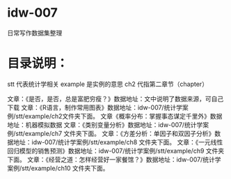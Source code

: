 # idw-007
日常写作数据集整理

# 目录说明：
stt 代表统计学相关
example 是实例的意思
ch2     代指第二章节（chapter）

文章：《是否，是否，总是富肥穷瘦？》数据地址：文中说明了数据来源，可自己下载
文章：《R语言，制作常用图表》数据地址：idw-007/统计学案例/stt/example/ch2文件夹下面。
文章《概率分布：掌握事态谋定千里外》数据地址：机器模拟数据
文章：《类别变量分析》数据地址：idw-007/统计学案例/stt/example/ch7 文件夹下面。
文章：《方差分析：单因子和双因子分析》数据地址：idw-007/统计学案例/stt/example/ch8 文件夹下面。
文章：《一元线性回归模型的销售预测》数据地址：idw-007/统计学案例/stt/example/ch9 文件夹下面。
文章：《经营之道：怎样经营好一家餐馆？》数据地址：idw-007/统计学案例/stt/example/ch10 文件夹下面。
